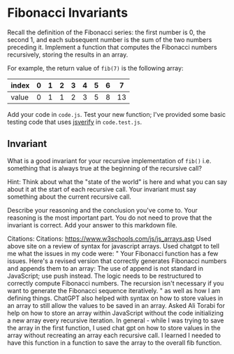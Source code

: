 # Fibonacci Invariants

Recall the definition of the Fibonacci series: the first number is 0, the second
1, and each subsequent number is the sum of the two numbers preceding it.
Implement a function that computes the Fibonacci numbers recursively, storing
the results in an array.

For example, the return value of `fib(7)` is the following array:

| index |  0  |  1  |  2  |  3  |  4  |  5  |  6  |  7  |
| ----- | --- | --- | --- | --- | --- | --- | --- | --- |
| value |  0  |  1  |  1  |  2  |  3  |  5  |  8  |  13 |

Add your code in `code.js`. Test your new function; I've provided some basic
testing code that uses [jsverify](https://jsverify.github.io/) in
`code.test.js`.

## Invariant

What is a good invariant for your recursive implementation of `fib()`
i.e. something that is always true at the beginning of the recursive call?

Hint: Think about what the "state of the world" is here and what you can say
about it at the start of each recursive call. Your invariant must say something
about the current recursive call.

Describe your reasoning and the conclusion you've come to. Your reasoning is the
most important part. You do not need to prove that the invariant is correct. Add
your answer to this markdown file.

Citations:
Citations: 
https://www.w3schools.com/js/js_arrays.asp Used above site on a review of syntax for javascript arrays. 
Used chatgpt to tell me what the issues in my code were: " Your Fibonacci function has a few issues. Here's a revised version that correctly generates Fibonacci numbers and appends them to an array:
The use of append is not standard in JavaScript; use push instead. The logic needs to be restructured to correctly compute Fibonacci numbers. The recursion isn't necessary if you want to generate the Fibonacci sequence iteratively. " as well as how I am defining things. 
ChatGPT also helped with syntax on how to store values in an array to still allow the values to be saved in an array. 
Asked Ali Torabi for help on how to store an array within JavaScript without the code initializing a new array every recursive iteration.
In general - while I was trying to save the array in the first function, I used chat gpt on how to store values in the array without recreating an array each recursive call. I learned I needed to have this function in a function to save the array to the overall fib function.
